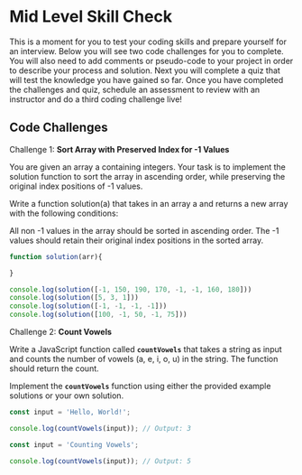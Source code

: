 # Mid Level Skill Check

This is a moment for you to test your coding skills and prepare yourself for an interview. Below you will see two code challenges for you to complete. You will also need to add comments or pseudo-code to your project in order to describe your process and solution. Next you will complete a quiz that will test the knowledge you have gained so far. Once you have completed the challenges and quiz, schedule an assessment to review with an instructor and do a third coding challenge live!

## Code Challenges

Challenge 1: **Sort Array with Preserved Index for -1 Values**

You are given an array a containing integers. Your task is to implement the solution function to sort the array in ascending order, while preserving the original index positions of -1 values.

Write a function solution(a) that takes in an array a and returns a new array with the following conditions:

All non -1 values in the array should be sorted in ascending order.
The -1 values should retain their original index positions in the sorted array.

```jsx
function solution(arr){

}

console.log(solution([-1, 150, 190, 170, -1, -1, 160, 180]))
console.log(solution([5, 3, 1]))
console.log(solution([-1, -1, -1, -1]))
console.log(solution([100, -1, 50, -1, 75]))
```

Challenge 2: **Count Vowels**

Write a JavaScript function called **`countVowels`** that takes a string as input and counts the number of vowels (a, e, i, o, u) in the string. The function should return the count.

Implement the **`countVowels`** function using either the provided example solutions or your own solution.

```jsx
const input = 'Hello, World!';

console.log(countVowels(input)); // Output: 3
```

```jsx
const input = 'Counting Vowels';

console.log(countVowels(input)); // Output: 5
```